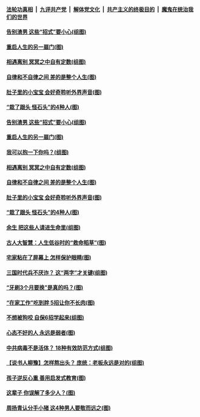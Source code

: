 

####  [法轮功真相](../../../../basic/blob/master/README.md?t=05031931) &nbsp;|&nbsp; [九评共产党](../../../../9ping.md/blob/master/README.md?t=05031931) &nbsp;|&nbsp; [解体党文化](../../../../jtdwh.md/blob/master/README.md?t=05031931)  &nbsp;|&nbsp; [共产主义的终极目的](../../../../gczydzjmd.md/blob/master/README.md?t=05031931) &nbsp;|&nbsp; [魔鬼在统治我们的世界](../../../../mgztzwmdsj.md/blob/master/README.md?t=05031931) 

#### [告别渣男 这些“招式”要小心(组图)](../pages/p8/930798.md?t=05031931) 

#### [重启人生的另一扇门(图)](../pages/p8/931472.md?t=05031931) 

#### [相遇离别 冥冥之中自有定数(组图)](../pages/p8/930565.md?t=05031931) 

#### [自律和不自律之间 差的是整个人生(图)](../pages/p8/931478.md?t=05031931) 

#### [肚子里的小宝宝 会好奇聆听外界声音(图)](../pages/p8/931819.md?t=05031931) 

#### [“栽了跟头 怪石头”的4种人(图)](../pages/p8/931187.md?t=05031931) 

#### [告别渣男 这些“招式”要小心(组图)](../pages/p8/930798.md?t=05031931) 

#### [重启人生的另一扇门(图)](../pages/p8/931472.md?t=05031931) 

#### [我可以抱一下你吗？(组图)](../pages/p8/931928.md?t=05031931) 

#### [相遇离别 冥冥之中自有定数(组图)](../pages/p8/930565.md?t=05031931) 

#### [自律和不自律之间 差的是整个人生(图)](../pages/p8/931478.md?t=05031931) 

#### [肚子里的小宝宝 会好奇聆听外界声音(图)](../pages/p8/931819.md?t=05031931) 

#### [“栽了跟头 怪石头”的4种人(图)](../pages/p8/931187.md?t=05031931) 

#### [余生 把这些人请进生命里(组图)](../pages/p8/931498.md?t=05031931) 

#### [古人大智慧：人生低谷时的“救命稻草”(图)](../pages/p8/931816.md?t=05031931) 

#### [宅家粘在了屏幕上 怎样保护眼睛(图)](../pages/p8/931835.md?t=05031931) 

#### [三国时代兵不厌诈？ 这“两字”才关键(组图)](../pages/p8/931572.md?t=05031931) 

#### [“牙刷3个月要换”是真的吗？(图)](../pages/p8/931585.md?t=05031931) 

#### [“在家工作”吃到胖 5招让你不长肉(图)](../pages/p8/931736.md?t=05031931) 

#### [不想被狗咬 自保6招学起来(组图)](../pages/p8/931088.md?t=05031931) 

#### [心态不好的人 永远是弱者(图)](../pages/p8/931482.md?t=05031931) 

#### [中共病毒不是活体？ 18种有效防范方式(组图)](../pages/p8/931463.md?t=05031931) 

#### [【说书人柳豫】怎样熬出头？ 庞统：老板永远是对的(组图)](../pages/p8/931568.md?t=05031931) 

#### [孩子逆反心重 善用启发式教育(图)](../pages/p8/931555.md?t=05031931) 

#### [这辈子 你误解了多少人？(图)](../pages/p8/930851.md?t=05031931) 

#### [周扬青认分手小猪 这4种男人要敬而远之(图)](../pages/p8/931447.md?t=05031931) 

